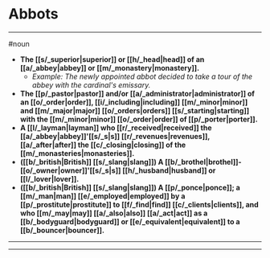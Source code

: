 # Abbots
---
#noun
- **The [[s/_superior|superior]] or [[h/_head|head]] of an [[a/_abbey|abbey]] or [[m/_monastery|monastery]].**
	- _Example: The newly appointed abbot decided to take a tour of the abbey with the cardinal's emissary._
- **The [[p/_pastor|pastor]] and/or [[a/_administrator|administrator]] of an [[o/_order|order]], [[i/_including|including]] [[m/_minor|minor]] and [[m/_major|major]] [[o/_orders|orders]] [[s/_starting|starting]] with the [[m/_minor|minor]] [[o/_order|order]] of [[p/_porter|porter]].**
- **A [[l/_layman|layman]] who [[r/_received|received]] the [[a/_abbey|abbey]]'[[s/_s|s]] [[r/_revenues|revenues]], [[a/_after|after]] the [[c/_closing|closing]] of the [[m/_monasteries|monasteries]].**
- **([[b/_british|British]] [[s/_slang|slang]]) A [[b/_brothel|brothel]]-[[o/_owner|owner]]'[[s/_s|s]] [[h/_husband|husband]] or [[l/_lover|lover]].**
- **([[b/_british|British]] [[s/_slang|slang]]) A [[p/_ponce|ponce]]; a [[m/_man|man]] [[e/_employed|employed]] by a [[p/_prostitute|prostitute]] to [[f/_find|find]] [[c/_clients|clients]], and who [[m/_may|may]] [[a/_also|also]] [[a/_act|act]] as a [[b/_bodyguard|bodyguard]] or [[e/_equivalent|equivalent]] to a [[b/_bouncer|bouncer]].**
---
---
